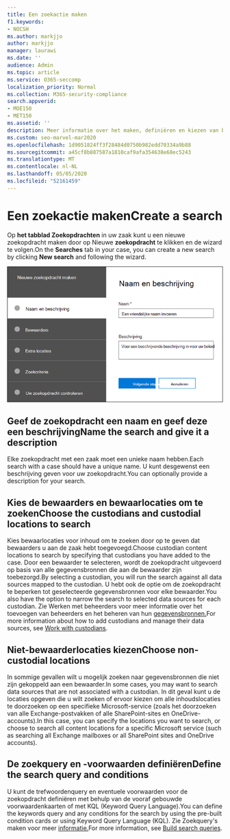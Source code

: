 ```yaml
---
title: Een zoekactie maken
f1.keywords:
- NOCSH
ms.author: markjjo
author: markjjo
manager: laurawi
ms.date: ''
audience: Admin
ms.topic: article
ms.service: O365-seccomp
localization_priority: Normal
ms.collection: M365-security-compliance
search.appverid:
- MOE150
- MET150
ms.assetid: ''
description: Meer informatie over het maken, definiëren en kiezen van bewaarders en bewaarlocaties voor een zoekopdracht in een Advanced eDiscovery geval.
ms.custom: seo-marvel-mar2020
ms.openlocfilehash: 1d9051824ff3f28484d0750b982edd70334a9b88
ms.sourcegitcommit: a45cf8b887587a1810caf9afa354638e68ec5243
ms.translationtype: MT
ms.contentlocale: nl-NL
ms.lasthandoff: 05/05/2020
ms.locfileid: "52161459"
---
```

# <a name="create-a-search"></a><span data-ttu-id="9f454-103">Een zoekactie maken</span><span class="sxs-lookup"><span data-stu-id="9f454-103">Create a search</span></span>

<span data-ttu-id="9f454-104">Op **het tabblad Zoekopdrachten** in uw zaak kunt u een nieuwe zoekopdracht maken door op Nieuwe **zoekopdracht** te klikken en de wizard te volgen.</span><span class="sxs-lookup"><span data-stu-id="9f454-104">On the **Searches** tab in your case, you can create a new search by clicking **New search** and following the wizard.</span></span>

![De zoekwizard in een Advanced eDiscovery geval](../media/AeDSearch1.png)

## <a name="name-the-search-and-give-it-a-description"></a><span data-ttu-id="9f454-106">Geef de zoekopdracht een naam en geef deze een beschrijving</span><span class="sxs-lookup"><span data-stu-id="9f454-106">Name the search and give it a description</span></span>

<span data-ttu-id="9f454-107">Elke zoekopdracht met een zaak moet een unieke naam hebben.</span><span class="sxs-lookup"><span data-stu-id="9f454-107">Each search with a case should have a unique name.</span></span> <span data-ttu-id="9f454-108">U kunt desgewenst een beschrijving geven voor uw zoekopdracht.</span><span class="sxs-lookup"><span data-stu-id="9f454-108">You can optionally provide a description for your search.</span></span> 

## <a name="choose-the-custodians-and-custodial-locations-to-search"></a><span data-ttu-id="9f454-109">Kies de bewaarders en bewaarlocaties om te zoeken</span><span class="sxs-lookup"><span data-stu-id="9f454-109">Choose the custodians and custodial locations to search</span></span>

<span data-ttu-id="9f454-110">Kies bewaarlocaties voor inhoud om te zoeken door op te geven dat bewaarders u aan de zaak hebt toegevoegd.</span><span class="sxs-lookup"><span data-stu-id="9f454-110">Choose custodian content locations to search by specifying that custodians you have added to the case.</span></span> <span data-ttu-id="9f454-111">Door een bewaarder te selecteren, wordt de zoekopdracht uitgevoerd op basis van alle gegevensbronnen die aan de bewaarder zijn toebezorgd.</span><span class="sxs-lookup"><span data-stu-id="9f454-111">By selecting a custodian, you will run the search against all data sources mapped to the custodian.</span></span> <span data-ttu-id="9f454-112">U hebt ook de optie om de zoekopdracht te beperken tot geselecteerde gegevensbronnen voor elke bewaarder.</span><span class="sxs-lookup"><span data-stu-id="9f454-112">You also have the option to narrow the search to selected data sources for each custodian.</span></span> <span data-ttu-id="9f454-113">Zie Werken met beheerders voor meer informatie over het toevoegen van beheerders en het beheren van hun [gegevensbronnen.](managing-custodians.md)</span><span class="sxs-lookup"><span data-stu-id="9f454-113">For more information about how to add custodians and manage their data sources, see [Work with custodians](managing-custodians.md).</span></span>

## <a name="choose-non-custodial-locations"></a><span data-ttu-id="9f454-114">Niet-bewaarderlocaties kiezen</span><span class="sxs-lookup"><span data-stu-id="9f454-114">Choose non-custodial locations</span></span>

<span data-ttu-id="9f454-115">In sommige gevallen wilt u mogelijk zoeken naar gegevensbronnen die niet zijn gekoppeld aan een bewaarder.</span><span class="sxs-lookup"><span data-stu-id="9f454-115">In some cases, you may want to search data sources that are not associated with a custodian.</span></span> <span data-ttu-id="9f454-116">In dit geval kunt u de locaties opgeven die u wilt zoeken of ervoor kiezen om alle inhoudslocaties te doorzoeken op een specifieke Microsoft-service (zoals het doorzoeken van alle Exchange-postvakken of alle SharePoint-sites en OneDrive-accounts).</span><span class="sxs-lookup"><span data-stu-id="9f454-116">In this case, you can specify the locations you want to search, or choose to search all content locations for a specific Microsoft service (such as searching all Exchange mailboxes or all SharePoint sites and OneDrive accounts).</span></span>

## <a name="define-the-search-query-and-conditions"></a><span data-ttu-id="9f454-117">De zoekquery en -voorwaarden definiëren</span><span class="sxs-lookup"><span data-stu-id="9f454-117">Define the search query and conditions</span></span>

<span data-ttu-id="9f454-118">U kunt de trefwoordenquery en eventuele voorwaarden voor de zoekopdracht definiëren met behulp van de vooraf gebouwde voorwaardenkaarten of met KQL (Keyword Query Language).</span><span class="sxs-lookup"><span data-stu-id="9f454-118">You can define the keywords query and any conditions for the search by using the pre-built condition cards or using Keyword Query Language (KQL).</span></span> <span data-ttu-id="9f454-119">Zie Zoekquery's maken voor meer [informatie.](building-search-queries.md)</span><span class="sxs-lookup"><span data-stu-id="9f454-119">For more information, see [Build search queries](building-search-queries.md).</span></span>
